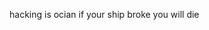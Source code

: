 hacking is ocian if your ship broke you will die
<!---
DrMac12/DrMac12 is a ✨ special ✨ repository because its `README.md` (this file) appears on your GitHub profile.
You can click the Preview link to take a look at your changes.
--->
